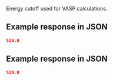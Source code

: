 Energy cutoff used for VASP calculations.







## Example response in JSON

```json
520.0
```

## Example response in JSON

```json
520.0
```

